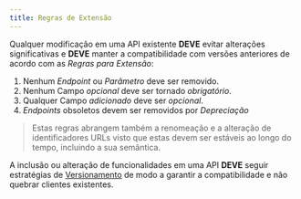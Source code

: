 ```yaml
---
title: Regras de Extensão
---
```


Qualquer modificação em uma API existente **DEVE** evitar alterações significativas e **DEVE** manter a compatibilidade com versões anteriores de acordo com as *Regras para Extensão*:

1. Nenhum *Endpoint* ou *Parâmetro* deve ser removido.
2. Nenhum Campo *opcional* deve ser tornado *obrigatório*.
3. Qualquer Campo *adicionado* deve ser *opcional*.
4. *Endpoints* obsoletos devem ser removidos por *Depreciação*

> Estas regras abrangem também a renomeação e a alteração de identificadores URLs visto que estas devem ser estáveis ao longo do tempo, incluindo a sua semântica.

A inclusão ou alteração de funcionalidades em uma API **DEVE** seguir estratégias de [Versionamento](/api-guidelines/manutencao/versionamento) de modo a garantir a compatibilidade e não quebrar clientes existentes.